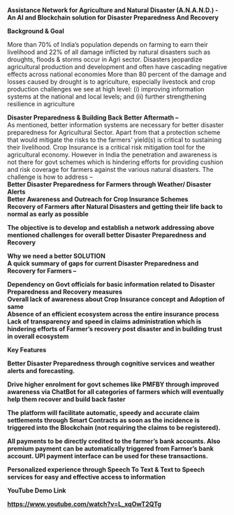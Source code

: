 
<b>Assistance Network for Agriculture and Natural Disaster (A.N.A.N.D.) - An AI and Blockchain solution for Disaster Preparedness And Recovery</b>

<b>Background & Goal</b><br>

More than 70% of India’s population depends on farming to earn their livelihood and 22% of all damage inflicted by natural disasters such as droughts, floods & storms occur in Agri sector.
Disasters jeopardize agricultural production and development and often have cascading negative effects across national economies
More than 80 percent of the damage and losses caused by drought is to agriculture, especially livestock and crop production
challenges we see at high level: (i) improving information systems at the national and local levels; and (ii) further strengthening resilience in agriculture

<b>Disaster Preparedness & Building Back Better Aftermath –</b><br>
As mentioned, better information systems are necessary for better disaster preparedness for Agricultural Sector.
Apart from that a protection scheme that would mitigate the risks to the farmers’ yield(s) is critical to sustaining their livelihood. Crop Insurance is a critical risk mitigation tool for the agricultural economy. However in India the penetration and awareness is not there for govt schemes which is hindering efforts for providing cushion and risk coverage for farmers against the various natural disasters.
The challenge is how to address – <br>
<b>Better Disaster Preparedness for Farmers through Weather/ Disaster Alerts</b><br>
<b>Better Awareness and Outreach for Crop Insurance Schemes<b/><br>
<b>Recovery of Farmers after Natural Disasters and getting their life back to normal as early as possible</b><br>

The objective is to develop and establish a network addressing above mentioned challenges for overall better Disaster Preparedness and Recovery

<b>Why we need a better SOLUTION </b><br>
A quick summary of gaps for current Disaster Preparedness and Recovery for Farmers –

Dependency on Govt officials for basic information related to Disaster Preparedness and Recovery measures<br>
Overall lack of awareness about Crop Insurance concept and Adoption of same<br>
Absence of an efficient ecosystem across the entire insurance process<br>
Lack of transparency and speed in claims administration which is hindering efforts of Farmer’s recovery post disaster and in building trust in overall ecosystem <br>



<b>Key Features</b><br>

<b>Better Disaster Preparedness</b> through cognitive services and weather alerts and forecasting.

Drive higher enrolment for govt schemes like PMFBY through improved awareness via ChatBot for all categories of farmers which will eventually help them recover and build back faster

The platform will facilitate automatic, speedy and accurate claim settlements through Smart Contracts as soon as the incidence is triggered into the Blockchain (not requiring the claims to be registered). 

All payments to be directly credited to the farmer’s bank accounts. Also premium payment can be automatically triggered from Farmer’s bank account. UPI payment interface can be used for these transactions.

Personalized experience through Speech To Text & Text to Speech services for easy and effective access to information

<b>YouTube Demo Link</b><br>


https://www.youtube.com/watch?v=L_xqOwT2QTg



